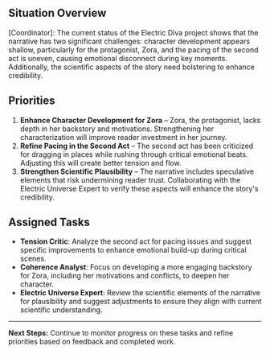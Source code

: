 ## Situation Overview
[Coordinator]: The current status of the Electric Diva project shows that the narrative has two significant challenges: character development appears shallow, particularly for the protagonist, Zora, and the pacing of the second act is uneven, causing emotional disconnect during key moments. Additionally, the scientific aspects of the story need bolstering to enhance credibility.

## Priorities
1. **Enhance Character Development for Zora** – Zora, the protagonist, lacks depth in her backstory and motivations. Strengthening her characterization will improve reader investment in her journey.
2. **Refine Pacing in the Second Act** – The second act has been criticized for dragging in places while rushing through critical emotional beats. Adjusting this will create better tension and flow.
3. **Strengthen Scientific Plausibility** – The narrative includes speculative elements that risk undermining reader trust. Collaborating with the Electric Universe Expert to verify these aspects will enhance the story's credibility.

## Assigned Tasks
- **Tension Critic**: Analyze the second act for pacing issues and suggest specific improvements to enhance emotional build-up during critical scenes.  
- **Coherence Analyst**: Focus on developing a more engaging backstory for Zora, including her motivations and conflicts, to deepen her character.  
- **Electric Universe Expert**: Review the scientific elements of the narrative for plausibility and suggest adjustments to ensure they align with current scientific understanding.  

---
**Next Steps:** Continue to monitor progress on these tasks and refine priorities based on feedback and completed work.
